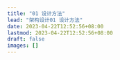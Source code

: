 ```yaml
---
title: "01 设计方法"
lead: "架构设计01 设计方法"
date: 2023-04-22T12:52:56+08:00
lastmod: 2023-04-22T12:52:56+08:00
draft: false
images: []
---
```

